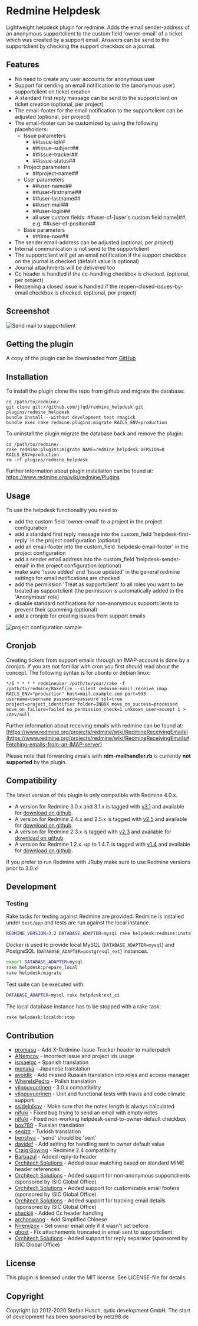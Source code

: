 # Redmine Helpdesk

Lightweight helpdesk plugin for redmine. Adds the email sender-address of an anonymous supportclient to the custom field 'owner-email' of a ticket which was created by a support email. Answers can be send to the supportclient by checking the support checkbox on a journal.

## Features

* No need to create any user accounts for anonymous user
* Support for sending an email notification to the (anonymous user) supportclient on ticket creation
* A standard first reply message can be send to the supportclient on ticket creation (optional, per project)
* The email-footer for the email notification to the supportclient can be adjusted (optional, per project)
* The email-footer can be customized by using the following placeholders: 
  - Issue parameters
    - ##issue-id##
    - ##issue-subject##
    - ##issue-tracker##
    - ##issue-status##
  - Project parameters
    - ##project-name##
  - User parameters
    - ##user-name## 
    - ##user-firstname##
    - ##user-lastname##
    - ##user-mail##
    - ##user-login##
    - all user custom fields: ##user-cf-[user's custom field name]##, e.g. ##user-cf-position##
  - Base parameters
    - ##time-now##
* The sender email-address can be adjusted (optional, per project)
* Internal communication is not send to the supportclient
* The supportclient will get an email notification if the support checkbox on the journal is checked (default value is optional)
* Journal attachments will be delivered too
* Cc header is handled if the cc-handling checkbox is checked. (optional, per project)
* Reopening a closed issue is handled if the reopen-closed-issues-by-email checkbox is checked. (optional, per project)

## Screenshot

![Send mail to supportclient](doc/send-mail-to-supportclient.jpg "New checkbox 'Send mail to supportclient'")

## Getting the plugin

A copy of the plugin can be downloaded from [GitHub](https://github.com/jfqd/redmine_helpdesk)

## Installation

To install the plugin clone the repo from github and migrate the database:

```
cd /path/to/redmine/
git clone git://github.com/jfqd/redmine_helpdesk.git plugins/redmine_helpdesk
bundle install --without development test rmagick
bundle exec rake redmine:plugins:migrate RAILS_ENV=production
```

To uninstall the plugin migrate the database back and remove the plugin:

```
cd /path/to/redmine/
rake redmine:plugins:migrate NAME=redmine_helpdesk VERSION=0 RAILS_ENV=production
rm -rf plugins/redmine_helpdesk
```

Further information about plugin installation can be found at: https://www.redmine.org/wiki/redmine/Plugins

## Usage

To use the helpdesk functionality you need to

* add the custom field 'owner-email' to a project in the project configuration
* add a standard first reply message into the custom_field 'helpdesk-first-reply' in the project configuration (optional)
* add an email-footer into the custom_field 'helpdesk-email-footer' in the project configuration
* add a sender email address into the custom_field 'helpdesk-sender-email' in the project configuration (optional)
* make sure 'Issue added' and 'Issue updated' in the general redmine settings for email notifications are checked
* add the permission 'Treat as supportclient' to all roles you want to be treated as supportclient (the permission is automatically added to the 'Anonymous' role)
* disable standard notifications for non-anonymous supportclients to prevent their spamming (optional)
* add a cronjob for creating issues from support emails

![project configuration sample](doc/project-settings.jpg "Per project configuration sample")

## Cronjob

Creating tickets from support emails through an IMAP-account is done by a cronjob. If you are not familiar with cron you first should read about the concept. The following syntax is for ubuntu or debian linux:

```
*/5 * * * * redmineuser /path/to/your/rake -f /path/to/redmine/Rakefile --silent redmine:email:receive_imap RAILS_ENV="production" host=mail.example.com port=993 username=username password=password ssl=true project=project_identifier folder=INBOX move_on_success=processed move_on_failure=failed no_permission_check=1 unknown_user=accept 1 > /dev/null
```

Further information about receiving emails with redmine can be found at: [https://www.redmine.org/projects/redmine/wiki/RedmineReceivingEmails](https://www.redmine.org/projects/redmine/wiki/RedmineReceivingEmails#Fetching-emails-from-an-IMAP-server)

Please note that forwarding emails with **rdm-mailhandler.rb** is currently **not supported** by the plugin.

## Compatibility

The latest version of this plugin is only compatible with Redmine 4.0.x.

* A version for Redmine 3.0.x and 3.1.x is tagged with [v3.1](https://github.com/jfqd/redmine_helpdesk/releases/tag/v3.1 "plugin version for Redmine 3.0.x and 3.1.x") and available for [download on github](https://github.com/jfqd/redmine_helpdesk/archive/v3.1.zip "download plugin for Redmine 3.0.x and 3.1.x").
* A version for Redmine 2.4.x and 2.5.x is tagged with [v2.5](https://github.com/jfqd/redmine_helpdesk/releases/tag/v2.5 "plugin version for Redmine 2.4.x and 2.5.x") and available for [download on github](https://github.com/jfqd/redmine_helpdesk/archive/v2.5.zip "download plugin for Redmine 2.4.x and 2.5.x").
* A version for Redmine 2.3.x is tagged with [v2.3](https://github.com/jfqd/redmine_helpdesk/tree/v2.3 "plugin version for Redmine 2.3.x") and available for [download on github](https://github.com/jfqd/redmine_helpdesk/archive/v2.3.zip "download plugin for Redmine 2.3.x").
* A version for Redmine 1.2.x. up to 1.4.7. is tagged with [v1.4](https://github.com/jfqd/redmine_helpdesk/tree/v1.4 "plugin version for Redmine 1.2.x up to 1.4.7") and available for [download on github](https://github.com/jfqd/redmine_helpdesk/archive/v1.4.zip "download plugin for Redmine 1.2.x up to 1.4.7").

If you prefer to run Redmine with JRuby make sure to use Redmine versions prior to 3.0.x!

## Development

### Testing

Rake tasks for testing against Redmine are provided. Redmine is installed under `test/app` and tests are run against the local instance.

```bash
REDMINE_VERSION=3.2 DATABASE_ADAPTER=mysql rake helpdesk:redmine:install
```

Docker is used to provide local MySQL (`DATABASE_ADAPTER=mysql`) and PostgreSQL (`DATABASE_ADAPTER=postgresql_ext`) instances.

```bash
export DATABASE_ADAPTER=mysql
rake helpdesk:prepare_local
rake helpdesk:migrate
```

Test suite can be executed with:

```bash
DATABASE_ADAPTER=mysql rake helpdesk:ext_ci
```

The local database instance has to be stopped with a rake task:

```bash
rake helpdesk:localdb:stop
```

## Contribution

* [promasu](https://github.com/promasu) - Add X-Redmine-Issue-Tracker header to mailerpatch
* [ANemcov](https://github.com/ANemcov) - incorrect issue and project ids usage
* [ismaelgc](https://github.com/ismaelgc) - Spanish translation
* [monaka](https://github.com/monaka) - Japanese translation
* [avoidik](https://github.com/avoidik) - Add missed Russian translation into roles and access manager
* [WhereIsPedro](https://github.com/WhereIsPedro) - Polish translation
* [vilppuvuorinen](https://github.com/vilppuvuorinen) - 3.0.x compatibility
* [vilppuvuorinen](https://github.com/vilppuvuorinen) - Unit and functional tests with travis and code climate support
* [ssidelnikov](https://github.com/ssidelnikov) - Make sure that the notes length is always calculated
* [nifuki](https://github.com/nifuki) - Fixed bug trying to send an email with empty notes
* [nifuki](https://github.com/nifuki) - Fixed non-working helpdesk-send-to-owner-default checkbox
* [box789](https://github.com/box789) - Russian translation
* [seqizz](https://github.com/seqizz) - Turkish translation
* [benstwa](https://github.com/benstwa) - 'send' should be 'sent'
* [davidef](https://github.com/davidef) - Add setting for handling sent to owner default value
* [Craig Gowing](https://github.com/craiggowing) - Redmine 2.4 compatibility
* [Barbazul](https://github.com/barbazul) - Added reply-to header
* [Orchitech Solutions](https://github.com/orchitech) - Added issue matching based on standard MIME header references
* [Orchitech Solutions](https://github.com/orchitech) - Added support for non-anonymous supportclients (sponsored by ISIC Global Office)
* [Orchitech Solutions](https://github.com/orchitech) - Added support for customizable email footers (sponsored by ISIC Global Office)
* [Orchitech Solutions](https://github.com/orchitech) - Added support for tracking email details (sponsored by ISIC Global Office)
* [shackijj](https://github.com/shackijj) - Added Cc header handling
* [archonwang](https://github.com/archonwang) - Add Simplified Chinese
* [Niremizov](https://github.com/Niremizov) - Set owner email only if it wasn't set before
* [ghost](https://github.com/ghost) - Fix attachements truncated in email sent to supportclient
* [Orchitech Solutions](https://github.com/orchitech) - Added support for reply separator (sponsored by ISIC Global Office)

## License

This plugin is licensed under the MIT license. See LICENSE-file for details.

## Copyright

Copyright (c) 2012-2020 Stefan Husch, qutic development GmbH. The start of development has been sponsored by netz98.de
